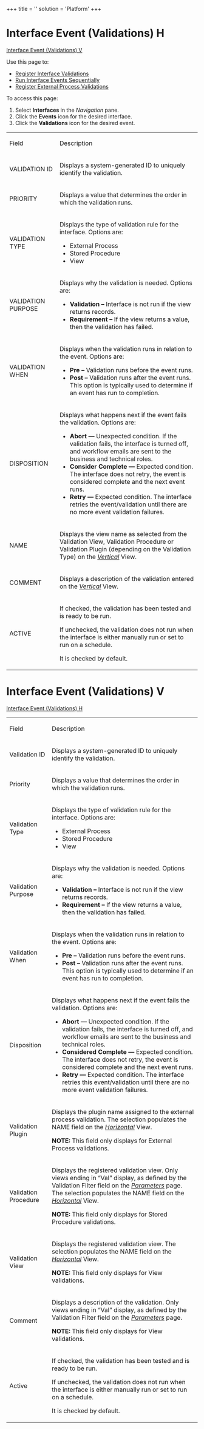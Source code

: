 +++
title = ''
solution = 'Platform'
+++

# <span id="InterfaceEventValidationsH"></span> Interface Event (Validations) H

[Interface Event (Validations) V](#InterfaceEventValidationsV)

<div class="use">

Use this page to:

  - [Register Interface
    Validations](../Use_Cases/Register_Interface_Validations.htm)
  - [Run Interface Events
    Sequentially](../Use_Cases/Run_Interface_Events_Sequentially.htm)
  - [Register External Process
    Validations](../Use_Cases/Register_External_Process_Validations.htm)

</div>

To access this page:

1.  Select **Interfaces** in the *Navigation* pane.
2.  Click the **Events** icon for the desired interface.
3.  Click the **Validations** icon for the desired event.

<table>
<tbody>
<tr class="odd">
<td><p>Field</p></td>
<td><p>Description</p></td>
</tr>
<tr class="even">
<td><p>VALIDATION ID</p></td>
<td><p>Displays a system-generated ID to uniquely identify the validation.</p></td>
</tr>
<tr class="odd">
<td><p>PRIORITY</p></td>
<td><p>Displays a value that determines the order in which the validation runs.</p></td>
</tr>
<tr class="even">
<td><p>VALIDATION TYPE</p></td>
<td><p>Displays the type of validation rule for the interface. Options are:</p>
<ul>
<li>External Process</li>
<li>Stored Procedure</li>
<li>View</li>
</ul></td>
</tr>
<tr class="odd">
<td><p>VALIDATION PURPOSE</p></td>
<td><p>Displays why the validation is needed. Options are:</p>
<ul>
<li><strong>Validation –</strong> Interface is not run if the view returns records.</li>
<li><strong>Requirement –</strong> If the view returns a value, then the validation has failed.</li>
</ul></td>
</tr>
<tr class="even">
<td><p>VALIDATION WHEN</p></td>
<td><p>Displays when the validation runs in relation to the event. Options are:</p>
<ul>
<li><strong>Pre –</strong> Validation runs before the event runs.</li>
<li><strong>Post –</strong> Validation runs after the event runs. This option is typically used to determine if an event has run to completion.</li>
</ul></td>
</tr>
<tr class="odd">
<td><p>DISPOSITION</p></td>
<td><p>Displays what happens next if the event fails the validation. Options are:</p>
<ul>
<li><strong>Abort —</strong> Unexpected condition. If the validation fails, the interface is turned off, and workflow emails are sent to the business and technical roles.</li>
<li><strong>Consider Complete —</strong> Expected condition. The interface does not retry, the event is considered complete and the next event runs.</li>
<li><strong>Retry —</strong> Expected condition. The interface retries the event/validation until there are no more event validation failures.</li>
</ul></td>
</tr>
<tr class="even">
<td><p>NAME</p></td>
<td><p>Displays the view name as selected from the Validation View, Validation Procedure or Validation Plugin (depending on the Validation Type) on the <em><a href="#InterfaceEventValidationsV">Vertical</a></em> View.</p></td>
</tr>
<tr class="odd">
<td><p>COMMENT</p></td>
<td><p>Displays a description of the validation entered on the <em><a href="#InterfaceEventValidationsV">Vertical</a></em> View.</p></td>
</tr>
<tr class="even">
<td><p>ACTIVE</p></td>
<td><p>If checked, the validation has been tested and is ready to be run.</p>
<p>If unchecked, the validation does not run when the interface is either manually run or set to run on a schedule.</p>
<p>It is checked by default.</p></td>
</tr>
</tbody>
</table>

# <span id="InterfaceEventValidationsV"></span> Interface Event (Validations) V

[Interface Event (Validations) H](#InterfaceEventValidationsH)

<table>
<tbody>
<tr class="odd">
<td><p>Field</p></td>
<td><p>Description</p></td>
</tr>
<tr class="even">
<td><p>Validation ID</p></td>
<td><p>Displays a system-generated ID to uniquely identify the validation.</p></td>
</tr>
<tr class="odd">
<td><p>Priority</p></td>
<td><p>Displays a value that determines the order in which the validation runs.</p></td>
</tr>
<tr class="even">
<td><p>Validation Type</p></td>
<td><p>Displays the type of validation rule for the interface. Options are:</p>
<ul>
<li>External Process</li>
<li>Stored Procedure</li>
<li>View</li>
</ul></td>
</tr>
<tr class="odd">
<td><p>Validation Purpose</p></td>
<td><p>Displays why the validation is needed. Options are:</p>
<ul>
<li><strong>Validation –</strong> Interface is not run if the view returns records.</li>
<li><strong>Requirement –</strong> If the view returns a value, then the validation has failed.</li>
</ul></td>
</tr>
<tr class="even">
<td><p>Validation When</p></td>
<td><p>Displays when the validation runs in relation to the event. Options are:</p>
<ul>
<li><strong>Pre –</strong> Validation runs before the event runs.</li>
<li><strong>Post –</strong> Validation runs after the event runs. This option is typically used to determine if an event has run to completion.</li>
</ul></td>
</tr>
<tr class="odd">
<td><p>Disposition</p></td>
<td><p>Displays what happens next if the event fails the validation. Options are:</p>
<ul>
<li><strong>Abort —</strong> Unexpected condition. If the validation fails, the interface is turned off, and workflow emails are sent to the business and technical roles.</li>
<li><strong>Considered Complete —</strong> Expected condition. The interface does not retry, the event is considered complete and the next event runs.</li>
<li><strong>Retry —</strong> Expected condition. The interface retries this event/validation until there are no more event validation failures.</li>
</ul></td>
</tr>
<tr class="even">
<td><p>Validation Plugin</p></td>
<td><p>Displays the plugin name assigned to the external process validation. The selection populates the NAME field on the <em><a href="#InterfaceEventValidationsH">Horizontal</a></em> View.</p>
<p><strong>NOTE:</strong> This field only displays for External Process validations.</p></td>
</tr>
<tr class="odd">
<td><p>Validation Procedure</p></td>
<td><p>Displays the registered validation view. Only views ending in “Val” display, as defined by the Validation Filter field on the <em><a href="Parameters.htm">Parameters</a></em> page. The selection populates the NAME field on the <em><a href="#InterfaceEventValidationsH">Horizontal</a></em> View.</p>
<p><strong>NOTE:</strong> This field only displays for Stored Procedure validations.</p></td>
</tr>
<tr class="even">
<td><p>Validation View</p></td>
<td><p>Displays the registered validation view. The selection populates the NAME field on the <em><a href="#InterfaceEventValidationsH">Horizontal</a></em> View.</p>
<p><strong>NOTE:</strong> This field only displays for View validations.</p></td>
</tr>
<tr class="odd">
<td><p>Comment</p></td>
<td><p>Displays a description of the validation. Only views ending in “Val” display, as defined by the Validation Filter field on the <em><a href="Parameters.htm">Parameters</a></em> page.</p>
<p><strong>NOTE:</strong> This field only displays for View validations.</p></td>
</tr>
<tr class="even">
<td><p>Active</p></td>
<td><p>If checked, the validation has been tested and is ready to be run.</p>
<p>If unchecked, the validation does not run when the interface is either manually run or set to run on a schedule.</p>
<p>It is checked by default.</p></td>
</tr>
</tbody>
</table>

